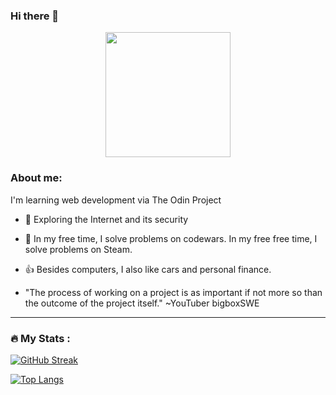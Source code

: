 ### Hi there 👋
<!--
**ticmyvom/ticmyvom** is a ✨ _special_ ✨ repository because its `README.md` (this file) appears on your GitHub profile.

Here are some ideas to get you started:

- 🔭 I’m currently working on ...
- 🌱 I’m currently learning ...
- 👯 I’m looking to collaborate on ...
- 🤔 I’m looking for help with ...
- 💬 Ask me about ...
- 📫 How to reach me: ...
- 😄 Pronouns: ...
- ⚡ Fun fact: ...
<div id="views-counter" align="center">
  <img align="center" src="https://komarev.com/ghpvc/?username=ticmyvom&style=flat-square&color=blue" alt=""/>
</div>
<h2 align="center">
  Hi there 👋
</h2>
-->

<div id="header" align="center">
  <img src="https://media0.giphy.com/media/v1.Y2lkPTc5MGI3NjExaWFxNDVwNGxldnFuc2YybGtlM2N6cDkyMGk4Y3dmd3IzMWZtcGJmOCZlcD12MV9pbnRlcm5hbF9naWZfYnlfaWQmY3Q9Zw/qc5fbrb4qpupRA9r4o/giphy.gif" width="200"/>
</div>

### About me:
I'm learning web development via The Odin Project

- :seedling: Exploring the Internet and its security

- :thought_balloon: In my free time, I solve problems on codewars. In my free free time, I solve problems on Steam.

- 👍 Besides computers, I also like cars and personal finance.

- "The process of working on a project is as important if not more so than the outcome of the project itself." ~YouTuber bigboxSWE


---

### :fire: My Stats :
[![GitHub Streak](http://github-readme-streak-stats.herokuapp.com?user=ticmyvom&theme=dark&background=000000)](https://git.io/streak-stats)

[![Top Langs](https://github-readme-stats.vercel.app/api/top-langs/?username=ticmyvom&layout=compact&theme=vision-friendly-dark)](https://github.com/anuraghazra/github-readme-stats)

